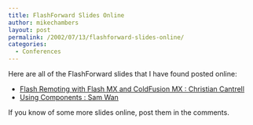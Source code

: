 ```yaml
---
title: FlashForward Slides Online
author: mikechambers
layout: post
permalink: /2002/07/13/flashforward-slides-online/
categories:
  - Conferences
---
```



Here are all of the FlashForward slides that I have found posted online:  
  
*   <U>[Flash Remoting with Flash MX and ColdFusion MX : Christian Cantrell][1]</U> 
*   <U>[Using Components : Sam Wan][2]</U> </ul> 
If you know of some more slides online, post them in the comments.

 [1]: http://cantrell.dyndns.org:8500/flashforward/
 [2]: http://63.144.246.231/information/archives/000113.html